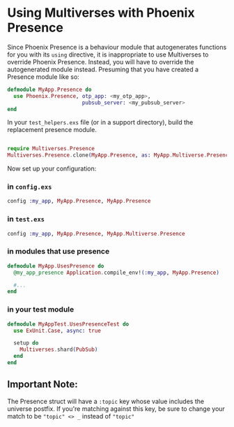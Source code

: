 # Using Multiverses with Phoenix Presence

Since Phoenix Presence is a behaviour module that autogenerates functions for
you with its `using` directive, it is inappropriate to use Multiverses to
override Phoenix Presence.  Instead, you will have to override the autogenerated
module instead.  Presuming that you have created a Presence module like so:

```elixir
defmodule MyApp.Presence do
  use Phoenix.Presence, otp_app: <my_otp_app>,
                        pubsub_server: <my_pubsub_server>
end
```

In your `test_helpers.exs` file (or in a support directory), build the replacement presence module.

```elixir

require Multiverses.Presence
Multiverses.Presence.clone(MyApp.Presence, as: MyApp.Multiverse.Presence)

```

Now set up your configuration:

### in `config.exs`

```elixir
config :my_app, MyApp.Presence, MyApp.Presence
```

### in `test.exs`

```elixir
config :my_app, MyApp.Presence, MyApp.Multiverse.Presence
```

### in modules that use presence

```elixir
defmodule MyApp.UsesPresence do
  @my_app_presence Application.compile_env!(:my_app, MyApp.Presence)

  #...
end
```

### in your test module

```elixir
defmodule MyAppTest.UsesPresenceTest do
  use ExUnit.Case, async: true

  setup do
    Multiverses.shard(PubSub)
  end
end
```


## Important Note:

The Presence struct will have a `:topic` key whose value includes the
universe postfix.  If you're matching against this key, be sure to change
your match to be `"topic" <> _` instead of `"topic"`
